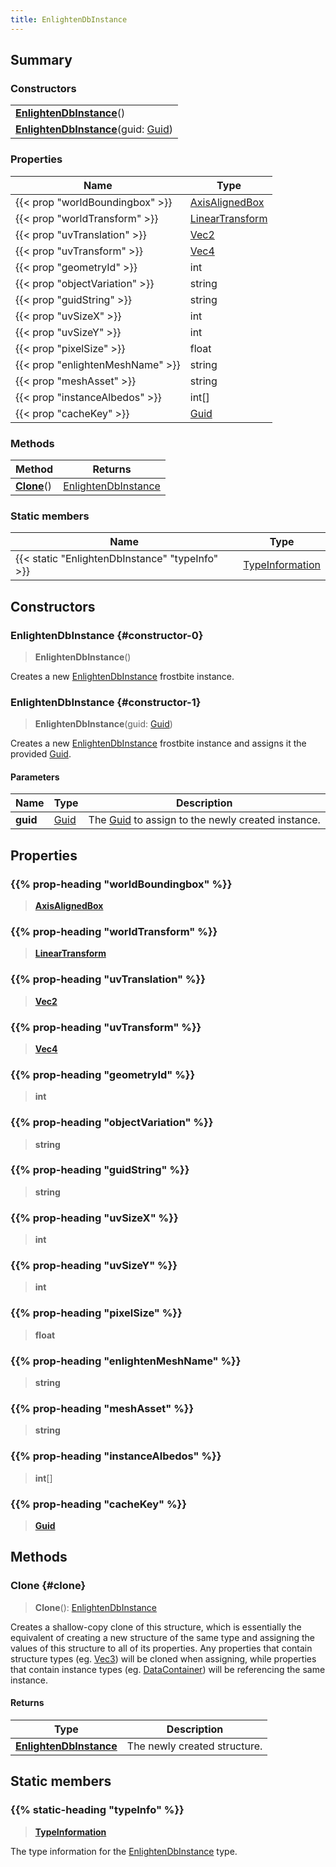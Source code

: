 ```yaml
---
title: EnlightenDbInstance
---
```


## Summary

### Constructors

|  |
| --- |
| **[EnlightenDbInstance](#constructor-0)**() |
| **[EnlightenDbInstance](#constructor-1)**(guid: [Guid](/vext/ref/shared/type/guid)) |

### Properties

| Name | Type |
| ---- | ---- |
| {{< prop "worldBoundingbox" >}} | [AxisAlignedBox](/vext/ref/shared/type/axisalignedbox) |
| {{< prop "worldTransform" >}} | [LinearTransform](/vext/ref/shared/type/lineartransform) |
| {{< prop "uvTranslation" >}} | [Vec2](/vext/ref/shared/type/vec2) |
| {{< prop "uvTransform" >}} | [Vec4](/vext/ref/shared/type/vec4) |
| {{< prop "geometryId" >}} | int |
| {{< prop "objectVariation" >}} | string |
| {{< prop "guidString" >}} | string |
| {{< prop "uvSizeX" >}} | int |
| {{< prop "uvSizeY" >}} | int |
| {{< prop "pixelSize" >}} | float |
| {{< prop "enlightenMeshName" >}} | string |
| {{< prop "meshAsset" >}} | string |
| {{< prop "instanceAlbedos" >}} | int[] |
| {{< prop "cacheKey" >}} | [Guid](/vext/ref/shared/type/guid) |

### Methods

| Method | Returns |
| ------ | ------- |
| **[Clone](#clone)**() | [EnlightenDbInstance](/vext/ref/fb/enlightendbinstance) |

### Static members

| Name | Type |
| ---- | ---- |
| {{< static "EnlightenDbInstance" "typeInfo" >}} | [TypeInformation](/vext/ref/shared/type/typeinformation) |

## Constructors

### EnlightenDbInstance {#constructor-0}

> **EnlightenDbInstance**()

Creates a new [EnlightenDbInstance](/vext/ref/fb/enlightendbinstance) frostbite instance.

### EnlightenDbInstance {#constructor-1}

> **EnlightenDbInstance**(guid: [Guid](/vext/ref/shared/type/guid))

Creates a new [EnlightenDbInstance](/vext/ref/fb/enlightendbinstance) frostbite instance and assigns it the provided [Guid](/vext/ref/shared/type/guid).

#### Parameters

| Name | Type | Description |
| ---- | ---- | ----------- |
| **guid** | [Guid](/vext/ref/shared/type/guid) | The [Guid](/vext/ref/shared/type/guid) to assign to the newly created instance. |

## Properties

### {{% prop-heading "worldBoundingbox" %}}

> **[AxisAlignedBox](/vext/ref/shared/type/axisalignedbox)**

### {{% prop-heading "worldTransform" %}}

> **[LinearTransform](/vext/ref/shared/type/lineartransform)**

### {{% prop-heading "uvTranslation" %}}

> **[Vec2](/vext/ref/shared/type/vec2)**

### {{% prop-heading "uvTransform" %}}

> **[Vec4](/vext/ref/shared/type/vec4)**

### {{% prop-heading "geometryId" %}}

> **int**

### {{% prop-heading "objectVariation" %}}

> **string**

### {{% prop-heading "guidString" %}}

> **string**

### {{% prop-heading "uvSizeX" %}}

> **int**

### {{% prop-heading "uvSizeY" %}}

> **int**

### {{% prop-heading "pixelSize" %}}

> **float**

### {{% prop-heading "enlightenMeshName" %}}

> **string**

### {{% prop-heading "meshAsset" %}}

> **string**

### {{% prop-heading "instanceAlbedos" %}}

> **int**[]

### {{% prop-heading "cacheKey" %}}

> **[Guid](/vext/ref/shared/type/guid)**

## Methods

### Clone {#clone}

> **Clone**(): [EnlightenDbInstance](/vext/ref/fb/enlightendbinstance)

Creates a shallow-copy clone of this structure, which is essentially the equivalent of creating a new structure of the same type and assigning the values of this structure to all of its properties. Any properties that contain structure types (eg. [Vec3](/vext/ref/shared/type/vec3)) will be cloned when assigning, while properties that contain instance types (eg. [DataContainer](/vext/ref/shared/type/datacontainer)) will be referencing the same instance.

#### Returns

| Type | Description |
| ---- | ----------- |
| **[EnlightenDbInstance](/vext/ref/fb/enlightendbinstance)** | The newly created structure. |

## Static members

### {{% static-heading "typeInfo" %}}

> **[TypeInformation](/vext/ref/shared/type/typeinformation)**

The type information for the [EnlightenDbInstance](/vext/ref/fb/enlightendbinstance) type.

